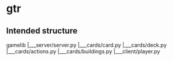 gtr
===

Intended structure
------------

gamelib
|___server/server.py
|___cards/card.py
|___cards/deck.py
|___cards/actions.py
|___cards/buildings.py
|___client/player.py

